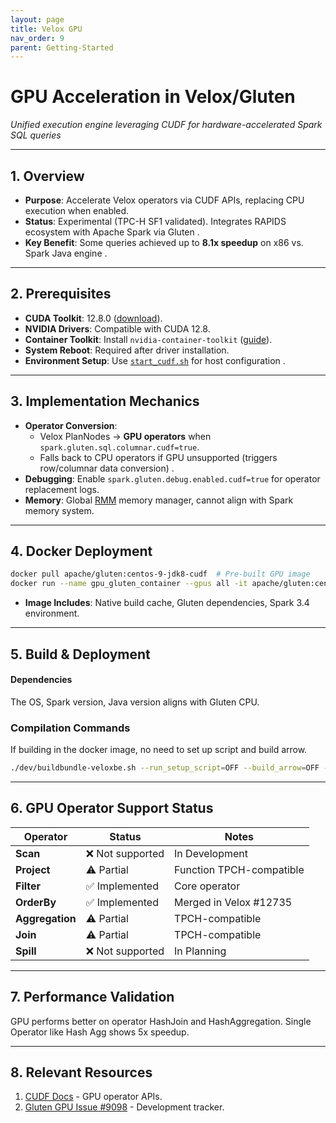 ```yaml
---
layout: page
title: Velox GPU
nav_order: 9
parent: Getting-Started
---
```



# GPU Acceleration in Velox/Gluten
*Unified execution engine leveraging CUDF for hardware-accelerated Spark SQL queries*

---

## **1. Overview**
- **Purpose**: Accelerate Velox operators via CUDF APIs, replacing CPU execution when enabled.
- **Status**: Experimental (TPC-H SF1 validated). Integrates RAPIDS ecosystem with Apache Spark via Gluten .
- **Key Benefit**: Some queries achieved up to **8.1x speedup** on x86 vs. Spark Java engine .

---

## **2. Prerequisites**
- **CUDA Toolkit**: 12.8.0 ([download](https://developer.nvidia.com/cuda-downloads?target_os=Linux)).
- **NVIDIA Drivers**: Compatible with CUDA 12.8.
- **Container Toolkit**: Install `nvidia-container-toolkit` ([guide](https://docs.nvidia.com/datacenter/cloud-native/container-toolkit/latest/install-guide.html)).
- **System Reboot**: Required after driver installation.
- **Environment Setup**: Use [`start_cudf.sh`](https://github.com/apache/incubator-gluten/tree/main/dev/start_cudf.sh) for host configuration .

---

## **3. Implementation Mechanics**
- **Operator Conversion**:
    - Velox PlanNodes → **GPU operators** when `spark.gluten.sql.columnar.cudf=true`.
    - Falls back to CPU operators if GPU unsupported (triggers row/columnar data conversion) .
- **Debugging**: Enable `spark.gluten.debug.enabled.cudf=true` for operator replacement logs.
- **Memory**: Global [RMM](https://docs.rapids.ai/api/librmm/stable/) memory manager, cannot align with Spark memory system.

---

## **4. Docker Deployment**
```bash
docker pull apache/gluten:centos-9-jdk8-cudf  # Pre-built GPU image
docker run --name gpu_gluten_container --gpus all -it apache/gluten:centos-9-jdk8-cudf
```
- **Image Includes**: Native build cache, Gluten dependencies, Spark 3.4 environment.

---

## **5. Build & Deployment**
#### **Dependencies**
The OS, Spark version, Java version aligns with Gluten CPU.

### **Compilation Commands**
If building in the docker image, no need to set up script and build arrow.
```bash
./dev/buildbundle-veloxbe.sh --run_setup_script=OFF --build_arrow=OFF --enable_cudf=ON
```

---

## **6. GPU Operator Support Status**
| **Operator**    | **Status**      | **Notes**                |  
|-----------------|-----------------|--------------------------|
| **Scan**        |  ❌ Not supported| In Development           |  
| **Project**     | ⚠️ Partial      | Function TPCH-compatible |  
| **Filter**      | ✅ Implemented   | Core operator            |  
| **OrderBy**     | ✅ Implemented   | Merged in Velox #12735   |  
| **Aggregation** | ⚠️ Partial      | TPCH-compatible          |  
| **Join**        | ⚠️ Partial      | TPCH-compatible          |  
| **Spill**       | ❌ Not supported | In Planning              |  

---

## **7. Performance Validation**

GPU performs better on operator HashJoin and HashAggregation.
Single Operator like Hash Agg shows 5x speedup.

---

## **8. Relevant Resources**
1. [CUDF Docs](https://docs.rapids.ai/api/cudf/stable/libcudf_docs/) - GPU operator APIs.
2. [Gluten GPU Issue #9098](https://github.com/apache/incubator-gluten/issues/8851) - Development tracker.
